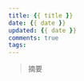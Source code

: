 ```yaml
---
title: {{ title }}
date: {{ date }}
updated: {{ date }}
comments: true
tags:
---
```


<blockquote class="blockquote-center">摘要</blockquote>

<!--more-->